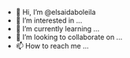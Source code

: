 - 👋 Hi, I’m @elsaidaboleila
- 👀 I’m interested in ...
- 🌱 I’m currently learning ...
- 💞️ I’m looking to collaborate on ...
- 📫 How to reach me ...

<!---
elsaidaboleila/elsaidaboleila is a ✨ special ✨ repository because its `README.md` (this file) appears on your GitHub profile.
You can click the Preview link to take a look at your changes.
--->
